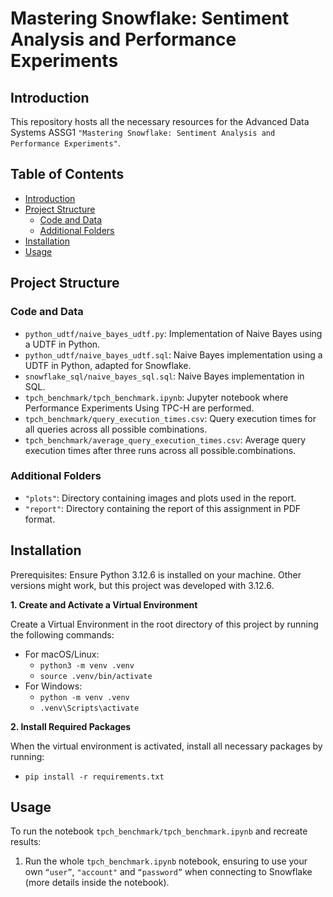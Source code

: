 # Mastering Snowflake: Sentiment Analysis and Performance Experiments

## Introduction
This repository hosts all the necessary resources for the Advanced Data Systems ASSG1 ``"Mastering Snowflake: Sentiment Analysis and Performance Experiments"``.

## Table of Contents
- [Introduction](#introduction)
- [Project Structure](#project-structure)
  - [Code and Data](#code-and-data)
  - [Additional Folders](#additional-folders)
- [Installation](#installation)
- [Usage](#usage)

## Project Structure

### Code and Data
- `python_udtf/naive_bayes_udtf.py`: Implementation of Naive Bayes using a UDTF in Python.
- `python_udtf/naive_bayes_udtf.sql`: Naive Bayes implementation using a UDTF in Python, adapted for Snowflake.
- `snowflake_sql/naive_bayes_sql.sql`: Naive Bayes implementation in SQL.
- `tpch_benchmark/tpch_benchmark.ipynb`: Jupyter notebook where Performance Experiments Using TPC-H are performed.
- `tpch_benchmark/query_execution_times.csv`: Query execution times for all queries across all possible combinations.
- `tpch_benchmark/average_query_execution_times.csv`: Average query execution times after three runs across all possible.combinations.

### Additional Folders
- `"plots"`: Directory containing images and plots used in the report.
- `"report"`: Directory containing the report of this assignment in PDF format.

## Installation
Prerequisites: Ensure Python 3.12.6 is installed on your machine. Other versions might work, but this project was developed with 3.12.6.

**1. Create and Activate a Virtual Environment**

Create a Virtual Environment in the root directory of this project by running the following commands:
  - For macOS/Linux:
      - ``python3 -m venv .venv``
      - ``source .venv/bin/activate``
  - For Windows:
      - ``python -m venv .venv``
      - ``.venv\Scripts\activate``

**2. Install Required Packages**

When the virtual environment is activated, install all necessary packages by running:
  - `pip install -r requirements.txt`

## Usage
To run the notebook `tpch_benchmark/tpch_benchmark.ipynb` and recreate results:
1. Run the whole `tpch_benchmark.ipynb` notebook, ensuring to use your own ``“user”``, ``"account"`` and ``“password”`` when connecting to Snowflake (more details inside the notebook).